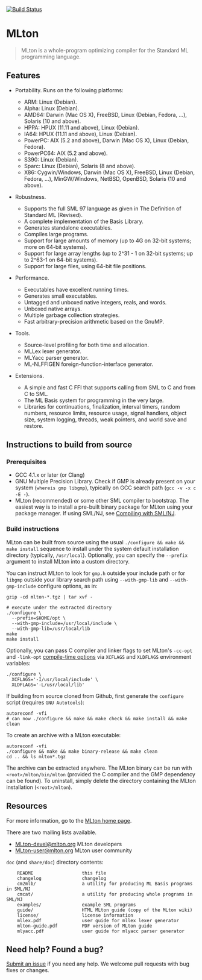 [![Build Status](https://travis-ci.org/MLton/mlton.svg?branch=master)](https://travis-ci.org/MLton/mlton)

# MLton

> MLton is a whole-program optimizing compiler for the Standard ML
> programming language.

## Features

  + Portability. Runs on the following platforms:

    - ARM: Linux (Debian).
    - Alpha: Linux (Debian).
    - AMD64: Darwin (Mac OS X), FreeBSD, Linux (Debian, Fedora, ...),
        Solaris (10 and above).
    - HPPA: HPUX (11.11 and above), Linux (Debian).
    - IA64: HPUX (11.11 and above), Linux (Debian).
    - PowerPC: AIX (5.2 and above), Darwin (Mac OS X), Linux (Debian,
        Fedora).
    - PowerPC64: AIX (5.2 and above).
    - S390: Linux (Debian).
    - Sparc: Linux (Debian), Solaris (8 and above).
    - X86: Cygwin/Windows, Darwin (Mac OS X), FreeBSD, Linux (Debian,
        Fedora, ...), MinGW/Windows, NetBSD, OpenBSD, Solaris (10 and
        above).

  + Robustness.

    - Supports the full SML 97 language as given in The Definition 
        of Standard ML (Revised).
    - A complete implementation of the Basis Library.
    - Generates standalone executables.
    - Compiles large programs.
    - Support for large amounts of memory (up to 4G on 32-bit systems; 
        more on 64-bit systems).
    - Support for large array lengths (up to 2^31 - 1 on 32-bit
        systems; up to 2^63-1 on 64-bit systems).
    - Support for large files, using 64-bit file positions.

  + Performance.

    - Executables have excellent running times.
    - Generates small executables.
    - Untagged and unboxed native integers, reals, and words.
    - Unboxed native arrays.
    - Multiple garbage collection strategies.
    - Fast arbitrary-precision arithmetic based on the GnuMP.

  + Tools.

    - Source-level profiling for both time and allocation.
    - MLLex lexer generator.
    - MLYacc parser generator.
    - ML-NLFFIGEN foreign-function-interface generator.

  + Extensions.

    - A simple and fast C FFI that supports calling from SML to C and 
        from C to SML.
    - The ML Basis system for programming in the very large.
    - Libraries for continuations, finalization, interval timers,
        random numbers, resource limits, resource usage, signal
        handlers, object size, system logging, threads, weak pointers,
        and world save and restore.

## Instructions to build from source

### Prerequisites

 - GCC 4.1.x or later (or Clang)
 - GNU Multiple Precision Library. Check if GMP is already present
     on your system (`whereis gmp libgmp`), typically on GCC search path
     (`gcc -v -x c -E -`).
 - MLton (recommended) or some other SML compiler to bootstrap.
     The easiest way is to install a pre-built binary package for MLton
     using your package manager. If using SML/NJ, see
     [Compiling with SML/NJ](http://mlton.org/SelfCompiling).

### Build instructions

MLton can be built from source using the usual `./configure && make && make install` 
sequence to install under the system default installation directory
(typically, `/usr/local`). Optionally, you can specify the `--prefix`
argument to install MLton into a custom directory.

You can instruct MLton to look for `gmp.h` outside your include
path or for `libgmp` outside your library search path using
`--with-gmp-lib` and `--with-gmp-include` configure options, as in:

```shell
gzip -cd mlton-*.tgz | tar xvf -

# execute under the extracted directory
./configure \
  --prefix=$HOME/opt \
  --with-gmp-include=/usr/local/include \
  --with-gmp-lib=/usr/local/lib
make
make install
```

Optionally, you can pass C compiler and linker flags to set
MLton's `-cc-opt` and `-link-opt`
[compile-time options](http://www.mlton.org/CompileTimeOptions)
via `XCFLAGS` and `XLDFLAGS` environment variables:
```shell
./configure \
  XCFLAGS='-I/usr/local/include' \
  XLDFLAGS='-L/usr/local/lib'
```

If building from source cloned from Github, first generate the `configure`
script (requires `GNU Autotools`):
```shell
autoreconf -vfi
# can now ./configure && make && make check && make install && make clean
```

To create an archive with a MLton executable:
```shell
autoreconf -vfi
./configure && make && make binary-release && make clean
cd .. && ls mlton*.tgz
```
The archive can be extracted anywhere. The MLton binary can be run with
`<root>/mlton/bin/mlton` (provided the C compiler and the GMP
dependency can be found). To uninstall, simply delete the directory 
containing the MLton installation (`<root>/mlton`).


## Resources

For more information, go to the [MLton home page](http://mlton.org/).

There are two mailing lists available.

 * MLton-devel@mlton.org  MLton developers
 * MLton-user@mlton.org   MLton user community 

`doc` (and `share/doc`) directory contents:

        README                  this file
        changelog               changelog
        cm2mlb/                 a utility for producing ML Basis programs in SML/NJ
        cmcat/                  a utility for producing whole programs in SML/NJ
        examples/               example SML programs
        guide/                  HTML MLton guide (copy of the MLton wiki)
        license/                license information
        mllex.pdf               user guide for mllex lexer generator
        mlton-guide.pdf         PDF version of MLton guide
        mlyacc.pdf              user guide for mlyacc parser generator


## Need help? Found a bug?

[Submit an issue](https://github.com/MLton/mlton/issues)
if you need any help. We welcome pull requests with bug fixes or changes.
